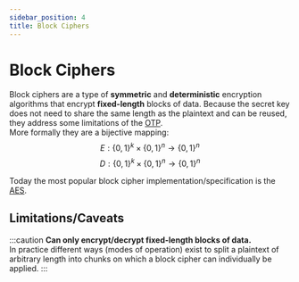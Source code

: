 ```yaml
---
sidebar_position: 4
title: Block Ciphers
---
```


# Block Ciphers
Block ciphers are a type of **symmetric** and **deterministic** encryption algorithms that encrypt **fixed-length** blocks of data. Because the secret key does not need to share the same length as the plaintext and can be reused, they address some limitations of the [OTP](otp).  
More formally they are a bijective mapping:
$$
E: \{0,1\}^k \times \{0,1\}^n \rightarrow \{0,1\}^n
$$
$$
D: \{0,1\}^k \times \{0,1\}^n \rightarrow \{0,1\}^n
$$

Today the most popular block cipher implementation/specification is the [AES](aes).


## Limitations/Caveats
:::caution
**Can only encrypt/decrypt fixed-length blocks of data.**  
In practice different ways (modes of operation) exist to split a plaintext of arbitrary length into chunks on which a block cipher can individually be applied. 
:::